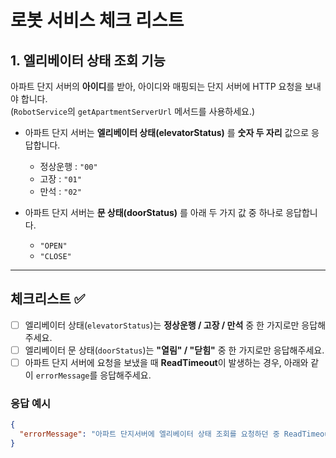 # 로봇 서비스 체크 리스트

## 1. 엘리베이터 상태 조회 기능

아파트 단지 서버의 **아이디**를 받아, 아이디와 매핑되는 단지 서버에 HTTP 요청을 보내야 합니다.  
(`RobotService`의 `getApartmentServerUrl` 메서드를 사용하세요.)

- 아파트 단지 서버는 **엘리베이터 상태(elevatorStatus)** 를 **숫자 두 자리** 값으로 응답합니다.
    - 정상운행 : `"00"`
    - 고장 : `"01"`
    - 만석 : `"02"`

- 아파트 단지 서버는 **문 상태(doorStatus)** 를 아래 두 가지 값 중 하나로 응답합니다.
    - `"OPEN"`
    - `"CLOSE"`

---

## 체크리스트 ✅

- [ ] 엘리베이터 상태(`elevatorStatus`)는 **정상운행 / 고장 / 만석** 중 한 가지로만 응답해주세요.
- [ ] 엘리베이터 문 상태(`doorStatus`)는 **"열림" / "닫힘"** 중 한 가지로만 응답해주세요.
- [ ] 아파트 단지 서버에 요청을 보냈을 때 **ReadTimeout**이 발생하는 경우, 아래와 같이 `errorMessage`를 응답해주세요.

### 응답 예시

```json
{
  "errorMessage": "아파트 단지서버에 엘리베이터 상태 조회를 요청하던 중 ReadTimeout이 발생했습니다."
}